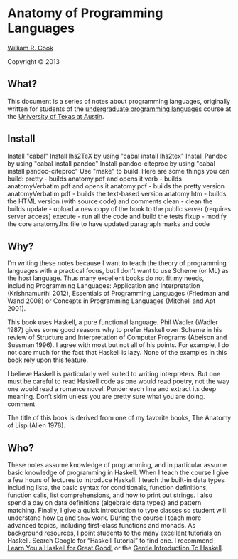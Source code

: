 # Anatomy of Programming Languages

[William R. Cook][wcook]

Copyright &copy; 2013

## What?

This document is a series of notes about programming languages, originally
written for students of the [undergraduate programming languages][cs345] course
at the [University of Texas at Austin][ut].

## Install

Install "cabal"
Install lhs2TeX by using "cabal install lhs2tex"
Install Pandoc by using "cabal install pandoc"
Install pandoc-citeproc by using "cabal install pandoc-citeproc"
Use "make" to build. Here are some things you can build:
  pretty - builds anatomy.pdf and opens it
  verb - builds anatomyVerbatim.pdf and opens it
  anatomy.pdf - builds the pretty version
  anatomyVerbatim.pdf - builds the text-based version
  anatomy.htm - builds the HTML version (with source code) and comments
  clean - clean the builds
  update - upload a new copy of the book to the public server
    (requires server access)
  execute - run all the code and build the tests
  fixup - modify the core anatomy.lhs file to have updated paragraph marks and code

## Why?

I’m writing these notes because I want to teach the theory of programming
languages with a practical focus, but I don’t want to use Scheme (or ML) as the
host language. Thus many excellent books do not fit my needs, including
Programming Languages: Application and Interpretation (Krishnamurthi 2012),
Essentials of Programming Languages (Friedman and Wand 2008) or Concepts in
Programming Languages (Mitchell and Apt 2001).

This book uses Haskell, a pure functional language. Phil Wadler (Wadler 1987)
gives some good reasons why to prefer Haskell over Scheme in his review of
Structure and Interpretation of Computer Programs (Abelson and Sussman 1996). I
agree with most but not all of his points. For example, I do not care much for
the fact that Haskell is lazy. None of the examples in this book rely upon this
feature.

I believe Haskell is particularly well suited to writing interpreters. But one
must be careful to read Haskell code as one would read poetry, not the way one
would read a romance novel. Ponder each line and extract its deep meaning. Don’t
skim unless you are pretty sure what you are doing. comment

The title of this book is derived from one of my favorite books, The Anatomy of
Lisp (Allen 1978).

## Who?

These notes assume knowledge of programming, and in particular assume basic
knowledge of programming in Haskell. When I teach the course I give a few hours
of lectures to introduce Haskell. I teach the built-in data types including
lists, the basic syntax for conditionals, function definitions, function calls,
list comprehensions, and how to print out strings. I also spend a day on data
definitions (algebraic data types) and pattern matching. Finally, I give a quick
introduction to type classes so student will understand how `Eq` and `Show`
work.  During the course I teach more advanced topics, including first-class
functions and monads. As background resources, I point students to the many
excellent tutorials on Haskell. Search Google for “Haskell Tutorial” to find
one. I recommend [Learn You a Haskell for Great Good!][lyah] or the [Gentle
Introduction To Haskell][gith].

[wcook]: https://www.cs.utexas.edu/~wcook/
[cs345]: https://www.cs.utexas.edu/~wcook/Courses/345/
[ut]: https://www.utexas.edu/
[lyah]: http://learnyouahaskell.com/
[gith]: http://www.haskell.org/tutorial/
